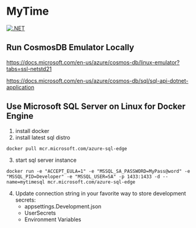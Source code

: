 # MyTime

[![.NET](https://github.com/shawnewallace/MyTime/actions/workflows/dotnet.yml/badge.svg)](https://github.com/shawnewallace/MyTime/actions/workflows/dotnet.yml)


## Run CosmosDB Emulator Locally
https://docs.microsoft.com/en-us/azure/cosmos-db/linux-emulator?tabs=ssl-netstd21

https://docs.microsoft.com/en-us/azure/cosmos-db/sql/sql-api-dotnet-application

## Use Microsoft SQL Server on Linux for Docker Engine
1. install docker
2. install latest sql distro
```
docker pull mcr.microsoft.com/azure-sql-edge
```
3. start sql server instance
```
docker run -e "ACCEPT_EULA=1" -e "MSSQL_SA_PASSWORD=MyPass@word" -e "MSSQL_PID=Developer" -e "MSSQL_USER=SA" -p 1433:1433 -d --name=mytimesql mcr.microsoft.com/azure-sql-edge
```
4. Update connection string in your favorite way to store development secrets:
   * appsettings.Development.json
   * UserSecrets
   * Environment Variables
